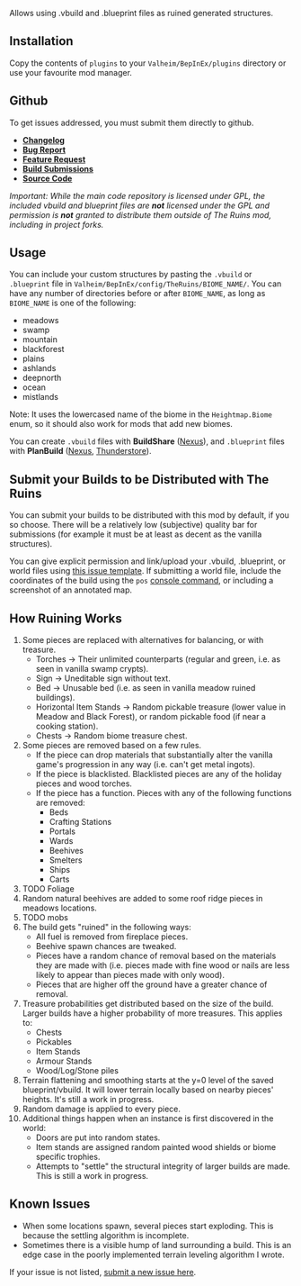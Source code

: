 ﻿Allows using .vbuild and .blueprint files as ruined generated structures.

## Installation
Copy the contents of `plugins` to your `Valheim/BepInEx/plugins` directory or use your favourite mod manager.


## Github
To get issues addressed, you must submit them directly to github.

- **[Changelog](https://github.com/heinermann/Valheim_mods/blob/main/TheRuins/CHANGELOG.md)**
- **[Bug Report](https://github.com/heinermann/Valheim_mods/issues/new?assignees=&labels=bug%2C+TheRuins&template=-theruins--bug-report.md&title=)**
- **[Feature Request](https://github.com/heinermann/Valheim_mods/issues/new?assignees=&labels=enhancement%2C+TheRuins&template=-theruins--feature-request.md&title=)**
- **[Build Submissions](https://github.com/heinermann/Valheim_mods/issues/new?assignees=heinermann&labels=build+permission%2C+TheRuins&template=-theruins--build-submission.md&title=)**
- **[Source Code](https://github.com/heinermann/Valheim_mods/tree/main/TheRuins)**

*Important: While the main code repository is licensed under GPL, the included vbuild and blueprint files are **not** licensed under the GPL and permission is **not** granted to distribute them outside of The Ruins mod, including in project forks.*


## Usage
You can include your custom structures by pasting the `.vbuild` or `.blueprint` file in `Valheim/BepInEx/config/TheRuins/BIOME_NAME/`. You can have any number of directories before or after `BIOME_NAME`, as long as `BIOME_NAME` is one of the following:

- meadows
- swamp
- mountain
- blackforest
- plains
- ashlands
- deepnorth
- ocean
- mistlands

Note: It uses the lowercased name of the biome in the `Heightmap.Biome` enum, so it should also work for mods that add new biomes.

You can create `.vbuild` files with **BuildShare** ([Nexus](https://www.nexusmods.com/valheim/mods/5)), and `.blueprint` files with **PlanBuild** ([Nexus](https://www.nexusmods.com/valheim/mods/1125), [Thunderstore](https://valheim.thunderstore.io/package/MathiasDecrock/PlanBuild/)).


## Submit your Builds to be Distributed with The Ruins
You can submit your builds to be distributed with this mod by default, if you so choose. There will be a relatively low (subjective) quality bar for submissions (for example it must be at least as decent as the vanilla structures).

You can give explicit permission and link/upload your .vbuild, .blueprint, or world files using [this issue template](https://github.com/heinermann/Valheim_mods/issues/new?assignees=heinermann&labels=build+permission%2C+TheRuins&template=-theruins--build-submission.md&title=). If submitting a world file, include the coordinates of the build using the `pos` [console command](https://valheim.fandom.com/wiki/Console_Commands), or including a screenshot of an annotated map.


## How Ruining Works
1. Some pieces are replaced with alternatives for balancing, or with treasure.
    - Torches -> Their unlimited counterparts (regular and green, i.e. as seen in vanilla swamp crypts).
    - Sign -> Uneditable sign without text.
    - Bed -> Unusable bed (i.e. as seen in vanilla meadow ruined buildings).
    - Horizontal Item Stands -> Random pickable treasure (lower value in Meadow and Black Forest), or random pickable food (if near a cooking station).
    - Chests -> Random biome treasure chest.
2. Some pieces are removed based on a few rules.
    - If the piece can drop materials that substantially alter the vanilla game's progression in any way (i.e. can't get metal ingots).
    - If the piece is blacklisted. Blacklisted pieces are any of the holiday pieces and wood torches.
    - If the piece has a function. Pieces with any of the following functions are removed:
        - Beds
        - Crafting Stations
        - Portals
        - Wards
        - Beehives
        - Smelters
        - Ships
        - Carts
3. TODO Foliage
4. Random natural beehives are added to some roof ridge pieces in meadows locations.
5. TODO mobs
6. The build gets "ruined" in the following ways:
    - All fuel is removed from fireplace pieces.
    - Beehive spawn chances are tweaked.
    - Pieces have a random chance of removal based on the materials they are made with (i.e. pieces made with fine wood or nails are less likely to appear than pieces made with only wood).
    - Pieces that are higher off the ground have a greater chance of removal.
7. Treasure probabilities get distributed based on the size of the build. Larger builds have a higher probability of more treasures. This applies to:
    - Chests
    - Pickables
    - Item Stands
    - Armour Stands
    - Wood/Log/Stone piles
8. Terrain flattening and smoothing starts at the y=0 level of the saved blueprint/vbuild. It will lower terrain locally based on nearby pieces' heights. It's still a work in progress.
9. Random damage is applied to every piece.
10. Additional things happen when an instance is first discovered in the world:
    - Doors are put into random states.
    - Item stands are assigned random painted wood shields or biome specific trophies.
    - Attempts to "settle" the structural integrity of larger builds are made. This is still a work in progress.


## Known Issues
- When some locations spawn, several pieces start exploding. This is because the settling algorithm is incomplete.
- Sometimes there is a visible hump of land surrounding a build. This is an edge case in the poorly implemented terrain leveling algorithm I wrote.

If your issue is not listed, [submit a new issue here](https://github.com/heinermann/Valheim_mods/issues/new?assignees=&labels=bug%2C+TheRuins&template=-theruins--bug-report.md&title=).
